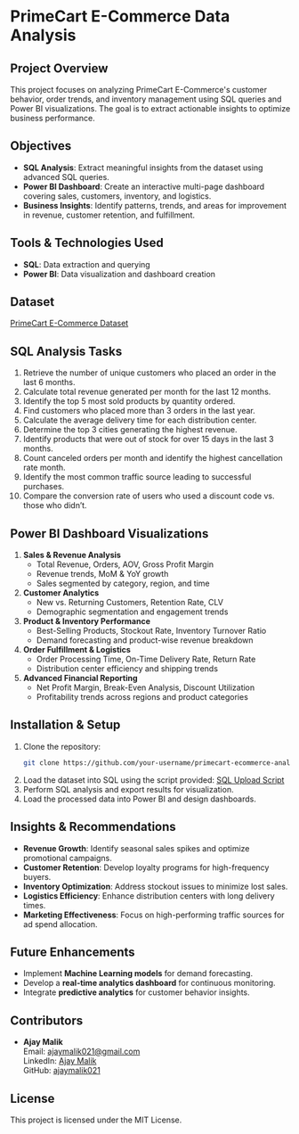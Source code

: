 # PrimeCart E-Commerce Data Analysis

## Project Overview
This project focuses on analyzing PrimeCart E-Commerce's customer behavior, order trends, and inventory management using SQL queries and Power BI visualizations. The goal is to extract actionable insights to optimize business performance.

## Objectives
- **SQL Analysis**: Extract meaningful insights from the dataset using advanced SQL queries.
- **Power BI Dashboard**: Create an interactive multi-page dashboard covering sales, customers, inventory, and logistics.
- **Business Insights**: Identify patterns, trends, and areas for improvement in revenue, customer retention, and fulfillment.

## Tools & Technologies Used
- **SQL**: Data extraction and querying
- **Power BI**: Data visualization and dashboard creation

## Dataset
[PrimeCart E-Commerce Dataset](https://drive.google.com/file/d/1jWC9c_wK_hZYVIiFoBqZSJ5knHT4uCc6/view)

## SQL Analysis Tasks
1. Retrieve the number of unique customers who placed an order in the last 6 months.
2. Calculate total revenue generated per month for the last 12 months.
3. Identify the top 5 most sold products by quantity ordered.
4. Find customers who placed more than 3 orders in the last year.
5. Calculate the average delivery time for each distribution center.
6. Determine the top 3 cities generating the highest revenue.
7. Identify products that were out of stock for over 15 days in the last 3 months.
8. Count canceled orders per month and identify the highest cancellation rate month.
9. Identify the most common traffic source leading to successful purchases.
10. Compare the conversion rate of users who used a discount code vs. those who didn’t.

## Power BI Dashboard Visualizations
1. **Sales & Revenue Analysis**
   - Total Revenue, Orders, AOV, Gross Profit Margin
   - Revenue trends, MoM & YoY growth
   - Sales segmented by category, region, and time
2. **Customer Analytics**
   - New vs. Returning Customers, Retention Rate, CLV
   - Demographic segmentation and engagement trends
3. **Product & Inventory Performance**
   - Best-Selling Products, Stockout Rate, Inventory Turnover Ratio
   - Demand forecasting and product-wise revenue breakdown
4. **Order Fulfillment & Logistics**
   - Order Processing Time, On-Time Delivery Rate, Return Rate
   - Distribution center efficiency and shipping trends
5. **Advanced Financial Reporting**
   - Net Profit Margin, Break-Even Analysis, Discount Utilization
   - Profitability trends across regions and product categories

## Installation & Setup
1. Clone the repository:
   ```bash
   git clone https://github.com/your-username/primecart-ecommerce-analysis.git
   ```
2. Load the dataset into SQL using the script provided:
   [SQL Upload Script](https://github.com/Ayushi0214/SQL-Python-Ecommerce-Project/blob/main/csv_to_sql.py)
3. Perform SQL analysis and export results for visualization.
4. Load the processed data into Power BI and design dashboards.

## Insights & Recommendations
- **Revenue Growth**: Identify seasonal sales spikes and optimize promotional campaigns.
- **Customer Retention**: Develop loyalty programs for high-frequency buyers.
- **Inventory Optimization**: Address stockout issues to minimize lost sales.
- **Logistics Efficiency**: Enhance distribution centers with long delivery times.
- **Marketing Effectiveness**: Focus on high-performing traffic sources for ad spend allocation.

## Future Enhancements
- Implement **Machine Learning models** for demand forecasting.
- Develop a **real-time analytics dashboard** for continuous monitoring.
- Integrate **predictive analytics** for customer behavior insights.

## Contributors
- **Ajay Malik**  
  Email: [ajaymalik021@gmail.com](mailto:ajaymalik021@gmail.com)  
  LinkedIn: [Ajay Malik](http://www.linkedin.com/in/ajaymalik021)  
  GitHub: [ajaymalik021](https://github.com/ajaymalik021?tab=repositories)

## License
This project is licensed under the MIT License.

